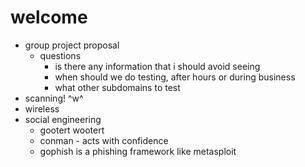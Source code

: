 # welcome
- group project proposal
  - questions
    - is there any information that i should avoid seeing
    - when should we do testing, after hours or during business
    - what other subdomains to test
- scanning! ^w^
- wireless
- social engineering
  - gootert wootert
  - conman - acts with confidence
  - gophish is a phishing framework like metasploit